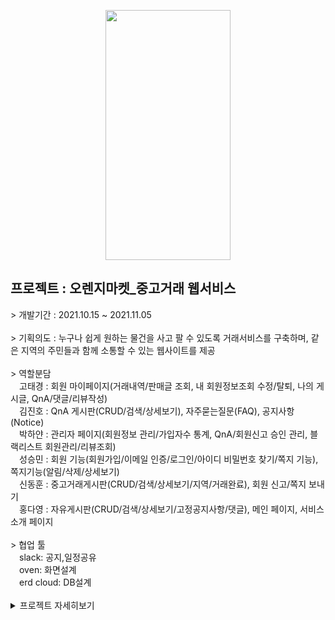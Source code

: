 <p align="center">
	<img src="https://user-images.githubusercontent.com/83288448/147678917-8a885e2b-0407-4224-94a8-35bd5e4e24ca.png" width="200" height="400">
</p>
	<h2>프로젝트 : 오렌지마켓_중고거래 웹서비스</h2>
		> 개발기간 : 2021.10.15 ~ 2021.11.05<br><br>
		> 기획의도 : 누구나 쉽게 원하는 물건을 사고 팔 수 있도록 거래서비스를 구축하며, 같은 지역의 주민들과 함께 소통할 수 있는 웹사이트를 제공<br><br>
		> 역할분담<br>
		<span>&emsp;고태경 : 회원 마이페이지(거래내역/판매글 조회, 내 회원정보조회 수정/탈퇴, 나의 게시글, QnA/댓글/리뷰작성)</span><br>
		<span>&emsp;김진호 : QnA 게시판(CRUD/검색/상세보기), 자주묻는질문(FAQ), 공지사항(Notice)</span><br>
		<span>&emsp;박하얀 : 관리자 페이지(회원정보 관리/가입자수 통계, QnA/회원신고 승인 관리, 블랙리스트 회원관리/리뷰조회)</span><br>
		<span>&emsp;성승민 : 회원 기능(회원가입/이메일 인증/로그인/아이디 비밀번호 찾기/쪽지 기능), 쪽지기능(알림/삭제/상세보기)</span><br>
		<span>&emsp;신동훈 : 중고거래게시판(CRUD/검색/상세보기/지역/거래완료), 회원 신고/쪽지 보내기</span><br>
		<span>&emsp;홍다영 : 자유게시판(CRUD/검색/상세보기/고정공지사항/댓글), 메인 페이지, 서비스소개 페이지</span><br><br>
		> 협업 툴<br>
		<span>&emsp;slack: 공지,일정공유</span><br>
		<span>&emsp;oven: 화면설계</span><br>
		<span>&emsp;erd cloud: DB설계</span><br><br>
<details>
<summary>프로젝트 자세히보기</summary>
<div markdown="1">
	<img src="https://user-images.githubusercontent.com/83288448/143775514-53f3d8b1-38fd-4c60-925d-50f82386c882.png"><br>
	<img src="https://user-images.githubusercontent.com/83288448/143775390-cc19a4cd-35fa-41aa-b5e5-67902f4517d5.png"><br>
	<img src="https://user-images.githubusercontent.com/83288448/143775395-825cc213-4480-40e0-8ddc-34e5130b17f4.png"><br>
	<img src="https://user-images.githubusercontent.com/83288448/143775398-e0666732-3d54-4d65-99ed-3b43b9eafc6e.png"><br>
	<img src="https://user-images.githubusercontent.com/83288448/143775402-52374ea1-bd35-4a88-8c05-05273315c055.png"><br>
	<img src="https://user-images.githubusercontent.com/83288448/143775408-cc56f60f-3a11-420e-a4c0-ca0b52f05a1a.png"><br>
	<img src="https://user-images.githubusercontent.com/83288448/143775409-28c5e7fd-189e-4500-b7ed-f0d213de6a94.png"><br>
	<img src="https://user-images.githubusercontent.com/83288448/143775411-60151ef9-a0bc-40a9-ae6e-4e13d9f09e48.png"><br>
	<img src="https://user-images.githubusercontent.com/83288448/143775414-d933b359-b05f-4134-a924-4d6ef92439b5.png"><br>
	<img src="https://user-images.githubusercontent.com/83288448/143775417-55a9a0d1-c286-4fdf-bc54-fbb827c6c9a6.png"><br>
	<img src="https://user-images.githubusercontent.com/83288448/143776104-e8e0664c-1aab-4efd-b381-b8acc2fe4dfd.png"><br>
	<img src="https://user-images.githubusercontent.com/83288448/143776106-286e9631-71be-4558-9c29-d47cf154c67d.png"><br>
	<img src="https://user-images.githubusercontent.com/83288448/143776107-b7bc473f-1f67-40cc-aa0b-9183be0ad547.png"><br>
	<img src="https://user-images.githubusercontent.com/83288448/143776108-34e75cd5-c8c8-4a9d-81a2-5a7f84ca9410.png"><br>
	<img src="https://user-images.githubusercontent.com/83288448/143776109-5285bd8a-6c33-45db-8eb1-d07ba66bd498.png"><br>
	<img src="https://user-images.githubusercontent.com/83288448/143776110-c4e74de4-a134-4f04-a1cc-09cac3c0f2e7.png"><br>
	<img src="https://user-images.githubusercontent.com/83288448/143776111-e6f0dd11-06f8-4f5c-8c34-3ddae54659ca.png"><br>
	<img src="https://user-images.githubusercontent.com/83288448/143776112-f89a7afc-ec6d-403d-9671-44c0b17ada7d.png"><br>
	<img src="https://user-images.githubusercontent.com/83288448/143776119-97b66446-d0a7-4a8c-9ef2-2197e009bf27.png"><br>
	<img src="https://user-images.githubusercontent.com/83288448/143776120-2a9f99a3-1b98-4da5-a51e-0fcb04d11db5.png"><br>
	<img src="https://user-images.githubusercontent.com/83288448/143776123-e7f75124-82c8-4471-b525-5d4f845c59c6.png"><br>
	<img src="https://user-images.githubusercontent.com/83288448/143776124-98eb4c1d-1bcd-4ccc-9952-5430aa2bbb66.png"><br>
	<img src="https://user-images.githubusercontent.com/83288448/143776125-bca9ec56-9234-4332-a93b-5da723279ad9.png"><br>
	<img src="https://user-images.githubusercontent.com/83288448/143776127-0e8cbe0d-d2a2-4474-a60a-6a303e3ae384.png"><br>
	<img src="https://user-images.githubusercontent.com/83288448/143776129-3cdfcd0d-a430-442e-9638-6d3b8ea188cb.png"><br>
	<img src="https://user-images.githubusercontent.com/83288448/143776130-ddf283a1-2df2-476a-9374-4e7eb26ae32d.png"><br>
	<img src="https://user-images.githubusercontent.com/83288448/143776141-8d2c0c44-67df-4435-b662-bc950b19cd86.png"><br>
	<img src="https://user-images.githubusercontent.com/83288448/143776142-2cd9cef9-a543-412f-87ce-c3aa88935c9b.png"><br>
	<img src="https://user-images.githubusercontent.com/83288448/143776144-d52fc159-49bf-43af-9582-4ec154d1f24b.png"><br>
	<img src="https://user-images.githubusercontent.com/83288448/143776148-7f5a9d9f-1661-4926-bec3-0d0cf322270e.png"><br>
	<img src="https://user-images.githubusercontent.com/83288448/143776149-f229d24b-5c28-41c4-ad2e-7d392181a601.png"><br>
	<img src="https://user-images.githubusercontent.com/83288448/143776150-8b578546-42c4-47e7-97dd-839a4d17340d.png"><br>
	<img src="https://user-images.githubusercontent.com/83288448/143776151-74321c4f-6efd-438e-a7c5-d8a99c8244ba.png"><br>
	<img src="https://user-images.githubusercontent.com/83288448/143776152-ab66cc33-9494-4ac4-b150-3a6cf5244b81.png"><br>
	<img src="https://user-images.githubusercontent.com/83288448/143776163-205b1f8b-b616-424c-84cb-9b17852be72e.png"><br>
	<img src="https://user-images.githubusercontent.com/83288448/143776166-6bddca43-b3b5-4a51-b500-ab1112d43db5.png"><br>
	<img src="https://user-images.githubusercontent.com/83288448/143776167-43568df1-c30f-4f30-b556-f37ff1a442bd.png"><br>
	<img src="https://user-images.githubusercontent.com/83288448/143776169-9228af1b-dce4-4935-98ba-cbc88040046c.png"><br>
	<img src="https://user-images.githubusercontent.com/83288448/143776170-a2f1465b-d9f9-43a9-9465-ffcd4c899888.png"><br>
	<img src="https://user-images.githubusercontent.com/83288448/143776171-728745f0-762b-4e9a-a550-df6358bf7947.png"><br>
	<img src="https://user-images.githubusercontent.com/83288448/143776173-77840b97-2a76-4713-a1a3-211319338f1a.png"><br>
